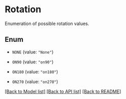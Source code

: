 
# Rotation
Enumeration of possible rotation values.

## Enum


* `NONE` (value: `"None"`)

* `ON90` (value: `"on90"`)

* `ON180` (value: `"on180"`)

* `ON270` (value: `"on270"`)


[[Back to Model list]](../../README.md#documentation-for-models) [[Back to API list]](../../README.md#documentation-for-api-endpoints) [[Back to README]](../../README.md)


